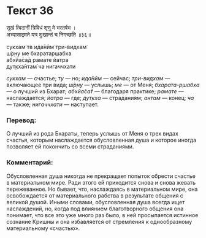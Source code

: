 # Текст 36

सुखं त्विदानीं त्रिविधं शृणु मे भरतर्षभ ।  
अभ्यासाद्रमते यत्र दुःखान्तं च निगच्छति ॥३६॥

сукхам̇ тв ида̄нӣм̇ три-видхам̇  
ш́р̣н̣у ме бхаратаршабха  
абхйа̄са̄д рамате йатра  
дут̣кха̄нтам̇ ча нигаччхати

_сукхам_ — счастье; _ту_ — но; _ида̄нӣм_ — сейчас; _три-видхам_ — включающее три вида; _ш́р̣н̣у_ — услышь; _ме_ — от Меня; _бхарата-р̣шабха_ — о лучший из Бхарат; _абхйа̄са̄т_ — благодаря практике; _рамате_ — наслаждается; _йатра_ — где; _дут̣кха_ — страданиям; _антам_ — конец; _ча_ — также; _нигаччхати_ — наступает.

### Перевод:

О лучший из рода Бхараты, теперь услышь от Меня о трех видах счастья, которым наслаждается обусловленная душа и которое иногда позволяет ей покончить со всеми страданиями.

### Комментарий:

Обусловленная душа никогда не прекращает попыток обрести счастье в материальном мире. Ради этого ей приходится снова и снова жевать пережеванное. Но бывает, что, наслаждаясь в материальном мире, она освобождается от материального рабства в результате общения с великой душой. Иными словами, обусловленная душа всегда ищет наслаждений, но, когда под влиянием благотворного общения она понимает, что все это уже много раз было, в ней просыпается истинное сознание Кришны и она избавляется от стремления к однообразному материальному «счастью».